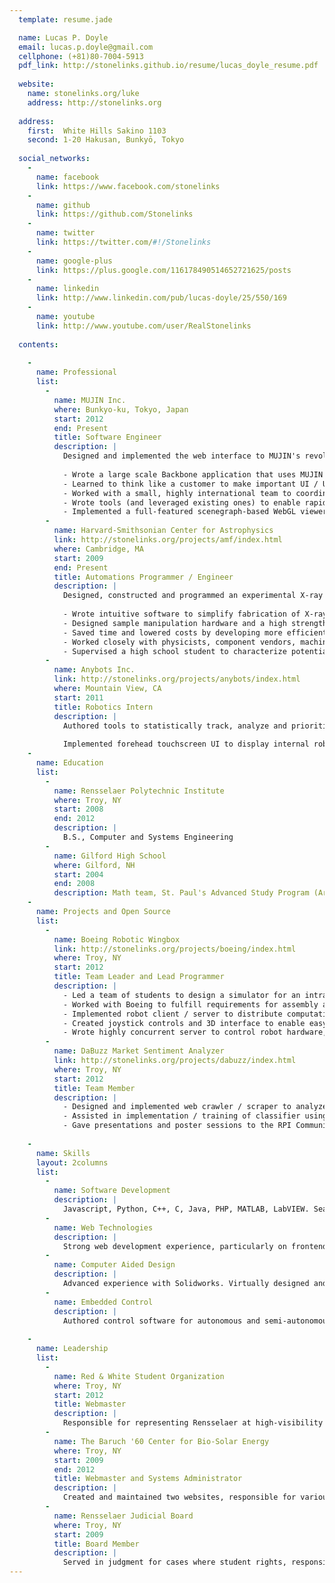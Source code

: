 ```yaml
---
  template: resume.jade

  name: Lucas P. Doyle
  email: lucas.p.doyle@gmail.com
  cellphone: (+81)80-7004-5913
  pdf_link: http://stonelinks.github.io/resume/lucas_doyle_resume.pdf
  
  website:
    name: stonelinks.org/luke
    address: http://stonelinks.org
  
  address:
    first:  White Hills Sakino 1103
    second: 1-20 Hakusan, Bunkyō, Tokyo
  
  social_networks:
    -
      name: facebook
      link: https://www.facebook.com/stonelinks
    -
      name: github
      link: https://github.com/Stonelinks
    -
      name: twitter
      link: https://twitter.com/#!/Stonelinks
    -
      name: google-plus
      link: https://plus.google.com/116178490514652721625/posts
    -
      name: linkedin
      link: http://www.linkedin.com/pub/lucas-doyle/25/550/169
    -
      name: youtube
      link: http://www.youtube.com/user/RealStonelinks
  
  contents:
    
    -
      name: Professional
      list:
        -
          name: MUJIN Inc.
          where: Bunkyo-ku, Tokyo, Japan
          start: 2012
          end: Present
          title: Software Engineer
          description: |
            Designed and implemented the web interface to MUJIN's revolutionary industrial robotics motion planning platform from the ground up.
            
            - Wrote a large scale Backbone application that uses MUJIN's RESTful API to implement complicated robotics workflows in a user-friendly manner
            - Learned to think like a customer to make important UI / UX decisions in an environment where analytics are unavailable
            - Worked with a small, highly international team to coordinate API design and implement major features on an extremely tight schedule
            - Wrote tools (and leveraged existing ones) to enable rapid development / build / deployment cycles and manage things like internationalization
            - Implemented a full-featured scenegraph-based WebGL viewer that hooked into Backbone's model event API
        -
          name: Harvard-Smithsonian Center for Astrophysics
          link: http://stonelinks.org/projects/amf/index.html
          where: Cambridge, MA
          start: 2009
          end: Present
          title: Automations Programmer / Engineer
          description: |
            Designed, constructed and programmed an experimental X-ray optic production facility.
            
            - Wrote intuitive software to simplify fabrication of X-ray optics in multiple production scenarios
            - Designed sample manipulation hardware and a high strength production chamber mount using CAD.
            - Saved time and lowered costs by developing more efficient shutter controller used on all production chambers.
            - Worked closely with physicists, component vendors, machinists and other key stakeholders
            - Supervised a high school student to characterize potential optic substrates with a high precision 3D profilemeter
        -
          name: Anybots Inc.
          link: http://stonelinks.org/projects/anybots/index.html
          where: Mountain View, CA
          start: 2011
          title: Robotics Intern
          description: |
            Authored tools to statistically track, analyze and prioritize events from thousands of logs from a fleet of >130 telepresence robots. Cross referenced event data with customer information and known bugs to preemptively dispatch engineering and support teams.
            
            Implemented forehead touchscreen UI to display internal robot device status / connectivity, as well as a call screen to allow users to answer or deny calls made to their robot.
    -
      name: Education
      list:
        -
          name: Rensselaer Polytechnic Institute
          where: Troy, NY
          start: 2008
          end: 2012
          description: |
            B.S., Computer and Systems Engineering
        -
          name: Gilford High School
          where: Gilford, NH
          start: 2004
          end: 2008
          description: Math team, St. Paul's Advanced Study Program (Artificial Intelligence)
    -
      name: Projects and Open Source
      list:
        -
          name: Boeing Robotic Wingbox
          link: http://stonelinks.org/projects/boeing/index.html
          where: Troy, NY
          start: 2012
          title: Team Leader and Lead Programmer
          description: |
            - Led a team of students to design a simulator for an intra-wing robot to operate inside an aircraft
            - Worked with Boeing to fulfill requirements for assembly and maintenance roles of operation
            - Implemented robot client / server to distribute computation effectively and allow collaborative robot use
            - Created joystick controls and 3D interface to enable easy user / robot interaction
            - Wrote highly concurrent server to control robot hardware, recognize object locations with OpenCV and plan trajectories to avoid collisions
        -
          name: DaBuzz Market Sentiment Analyzer
          link: http://stonelinks.org/projects/dabuzz/index.html
          where: Troy, NY
          start: 2012
          title: Team Member
          description: |
            - Designed and implemented web crawler / scraper to analyze financial news sources and gauge market sentiment
            - Assisted in implementation / training of classifier using Python Natural Language Toolkit
            - Gave presentations and poster sessions to the RPI Community about DaBuzz and the Rensselaer Center for Open Source Software
    
    -
      name: Skills
      layout: 2columns
      list:
        -
          name: Software Development
          description: |
            Javascript, Python, C++, C, Java, PHP, MATLAB, LabVIEW. Seasoned Linux user. Familiar with industry standard development workflows, version control and design patterns. Spends time reading code on places like Github and Google Code. Concerned with best practices. Effective technical writing and documentation skills.
        -
          name: Web Technologies
          description: |
            Strong web development experience, particularly on frontend but comfortable with the full stack. Host own website on self-built framework on Amazon EC2. Competent Javascript developer. Familiar with CSS3/HTML5, Backbone, Requirejs, Marionette, Bootstrap, Django, Flask, Wordpress core, various Google APIs and configuring a LAMP stack from scratch. Proficient with relational and non-relational databases.
        -
          name: Computer Aided Design
          description: |
            Advanced experience with Solidworks. Virtually designed and/or simulated multiple FIRST robots, a Battlebot and vacuum chambers at Harvard-Smithsonian Center for Astrophysics.
        -
          name: Embedded Control
          description: |
            Authored control software for autonomous and semi-autonomous boats, blimps, cars and robots. Programmed for multiple microcontrollers (Intel 8051, Arduino, ARM). Regularly build own servers and computers.
    
    -
      name: Leadership
      list:
        -
          name: Red & White Student Organization
          where: Troy, NY
          start: 2012
          title: Webmaster
          description: |
            Responsible for representing Rensselaer at high-visibility functions to its alumni, campus and community. As Webmaster, maintained a web presence for the organization.
        -
          name: The Baruch '60 Center for Bio-Solar Energy
          where: Troy, NY
          start: 2009
          end: 2012
          title: Webmaster and Systems Administrator
          description: |
            Created and maintained two websites, responsible for various IT and support tasks.
        -
          name: Rensselaer Judicial Board
          where: Troy, NY
          start: 2009
          title: Board Member
          description: |
            Served in judgment for cases where student rights, responsibilities or conduct were in question.
---
```

